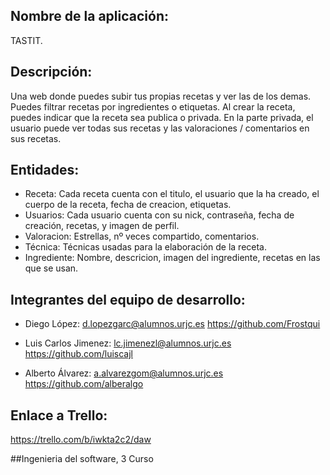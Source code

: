 ## Nombre de la aplicación: 
 TASTIT.

## Descripción: 
 Una web donde puedes subir tus propias recetas y ver las de los demas. Puedes filtrar recetas por ingredientes o etiquetas. Al crear la receta, puedes indicar que la receta sea publica o privada. En la parte privada, el usuario puede ver todas sus recetas y las valoraciones / comentarios en sus recetas.

## Entidades:
- Receta: Cada receta cuenta con el titulo, el usuario que la ha creado, el cuerpo de la receta, fecha de creacion, etiquetas.
- Usuarios: Cada usuario cuenta con su nick, contraseña, fecha de creación, recetas, y imagen de perfil.
- Valoracion: Estrellas, nº veces compartido, comentarios.
- Técnica: Técnicas usadas para la elaboración de la receta.
- Ingrediente: Nombre, descricion, imagen del ingrediente, recetas en las que se usan.

## Integrantes del equipo de desarrollo: 
- Diego López: 
d.lopezgarc@alumnos.urjc.es  https://github.com/Frostqui

- Luis Carlos Jimenez:
 lc.jimenezl@alumnos.urjc.es  https://github.com/luiscajl

- Alberto Álvarez:
a.alvarezgom@alumnos.urjc.es	 https://github.com/alberalgo


## Enlace a Trello: 
 https://trello.com/b/iwkta2c2/daw

##Ingenieria del software, 3 Curso
 
